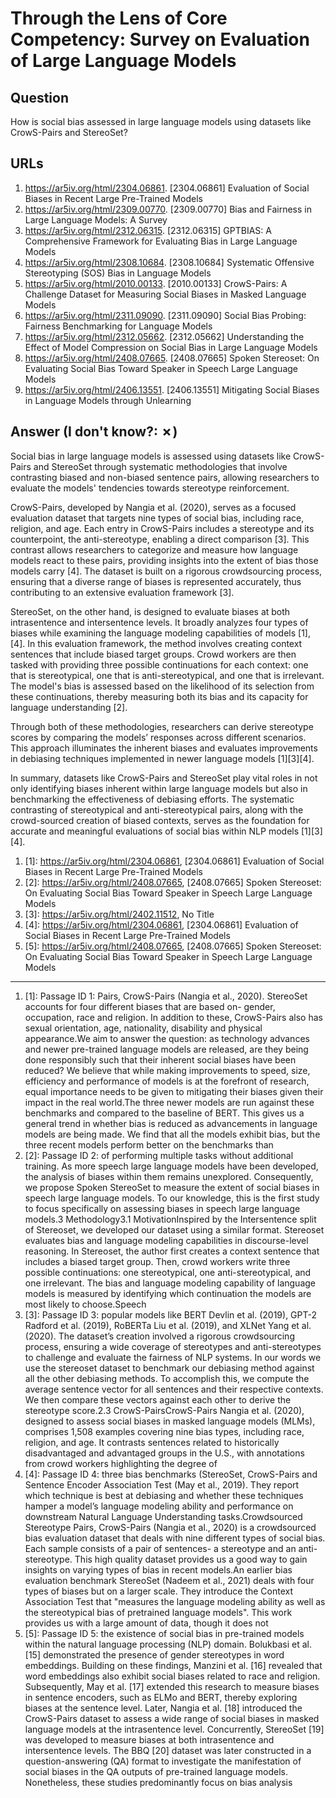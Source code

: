 # Through the Lens of Core Competency: Survey on Evaluation of Large Language Models

## Question

How is social bias assessed in large language models using datasets like CrowS-Pairs and StereoSet?

## URLs

1. https://ar5iv.org/html/2304.06861. [2304.06861] Evaluation of Social Biases in Recent Large Pre-Trained Models
2. https://ar5iv.org/html/2309.00770. [2309.00770] Bias and Fairness in Large Language Models: A Survey
3. https://ar5iv.org/html/2312.06315. [2312.06315] GPTBIAS: A Comprehensive Framework for Evaluating Bias in Large Language Models
4. https://ar5iv.org/html/2308.10684. [2308.10684] Systematic Offensive Stereotyping (SOS) Bias in Language Models
5. https://ar5iv.org/html/2010.00133. [2010.00133] CrowS-Pairs: A Challenge Dataset for Measuring Social Biases in Masked Language Models
6. https://ar5iv.org/html/2311.09090. [2311.09090] Social Bias Probing: Fairness Benchmarking for Language Models
7. https://ar5iv.org/html/2312.05662. [2312.05662] Understanding the Effect of Model Compression on Social Bias in Large Language Models
8. https://ar5iv.org/html/2408.07665. [2408.07665] Spoken Stereoset: On Evaluating Social Bias Toward Speaker in Speech Large Language Models
9. https://ar5iv.org/html/2406.13551. [2406.13551] Mitigating Social Biases in Language Models through Unlearning

## Answer (I don't know?: ✗)

Social bias in large language models is assessed using datasets like CrowS-Pairs and StereoSet through systematic methodologies that involve contrasting biased and non-biased sentence pairs, allowing researchers to evaluate the models' tendencies towards stereotype reinforcement. 

CrowS-Pairs, developed by Nangia et al. (2020), serves as a focused evaluation dataset that targets nine types of social bias, including race, religion, and age. Each entry in CrowS-Pairs includes a stereotype and its counterpoint, the anti-stereotype, enabling a direct comparison [3]. This contrast allows researchers to categorize and measure how language models react to these pairs, providing insights into the extent of bias those models carry [4]. The dataset is built on a rigorous crowdsourcing process, ensuring that a diverse range of biases is represented accurately, thus contributing to an extensive evaluation framework [3]. 

StereoSet, on the other hand, is designed to evaluate biases at both intrasentence and intersentence levels. It broadly analyzes four types of biases while examining the language modeling capabilities of models [1], [4]. In this evaluation framework, the method involves creating context sentences that include biased target groups. Crowd workers are then tasked with providing three possible continuations for each context: one that is stereotypical, one that is anti-stereotypical, and one that is irrelevant. The model's bias is assessed based on the likelihood of its selection from these continuations, thereby measuring both its bias and its capacity for language understanding [2].

Through both of these methodologies, researchers can derive stereotype scores by comparing the models’ responses across different scenarios. This approach illuminates the inherent biases and evaluates improvements in debiasing techniques implemented in newer language models [1][3][4]. 

In summary, datasets like CrowS-Pairs and StereoSet play vital roles in not only identifying biases inherent within large language models but also in benchmarking the effectiveness of debiasing efforts. The systematic contrasting of stereotypical and anti-stereotypical pairs, along with the crowd-sourced creation of biased contexts, serves as the foundation for accurate and meaningful evaluations of social bias within NLP models [1][3][4].

1. [1]:  https://ar5iv.org/html/2304.06861, [2304.06861] Evaluation of Social Biases in Recent Large Pre-Trained Models
2. [2]:  https://ar5iv.org/html/2408.07665, [2408.07665] Spoken Stereoset: On Evaluating Social Bias Toward Speaker in Speech Large Language Models
3. [3]:  https://ar5iv.org/html/2402.11512, No Title
4. [4]:  https://ar5iv.org/html/2304.06861, [2304.06861] Evaluation of Social Biases in Recent Large Pre-Trained Models
5. [5]:  https://ar5iv.org/html/2408.07665, [2408.07665] Spoken Stereoset: On Evaluating Social Bias Toward Speaker in Speech Large Language Models
---
1. [1]:  Passage ID 1: Pairs, CrowS-Pairs (Nangia et al., 2020). StereoSet accounts for four different biases that are based on- gender, occupation, race and religion. In addition to these, CrowS-Pairs also has sexual orientation, age, nationality, disability and physical appearance.We aim to answer the question: as technology advances and newer pre-trained language models are released, are they being done responsibly such that their inherent social biases have been reduced? We believe that while making improvements to speed, size, efficiency and performance of models is at the forefront of research, equal importance needs to be given to mitigating their biases given their impact in the real world.The three newer models are run against these benchmarks and compared to the baseline of BERT. This gives us a general trend in whether bias is reduced as advancements in language models are being made. We find that all the models exhibit bias, but the three recent models perform better on the benchmarks than
2. [2]:  Passage ID 2: of performing multiple tasks without additional training. As more speech large language models have been developed, the analysis of biases within them remains unexplored. Consequently, we propose Spoken StereoSet to measure the extent of social biases in speech large language models. To our knowledge, this is the first study to focus specifically on assessing biases in speech large language models.3 Methodology3.1 MotivationInspired by the Intersentence split of Stereoset, we developed our dataset using a similar format. Stereoset evaluates bias and language modeling capabilities in discourse-level reasoning. In Stereoset, the author first creates a context sentence that includes a biased target group. Then, crowd workers write three possible continuations: one stereotypical, one anti-stereotypical, and one irrelevant. The bias and language modeling capability of language models is measured by identifying which continuation the models are most likely to choose.Speech
3. [3]:  Passage ID 3: popular models like BERT Devlin et al. (2019), GPT-2 Radford et al. (2019), RoBERTa Liu et al. (2019), and XLNet Yang et al. (2020). The dataset’s creation involved a rigorous crowdsourcing process, ensuring a wide coverage of stereotypes and anti-stereotypes to challenge and evaluate the fairness of NLP systems. In our words we use the stereoset dataset to benchmark our debiasing method against all the other debiasing methods. To accomplish this, we compute the average sentence vector for all sentences and their respective contexts. We then compare these vectors against each other to derive the stereotype score.2.3 CrowS-PairsCrowS-Pairs Nangia et al. (2020), designed to assess social biases in masked language models (MLMs), comprises 1,508 examples covering nine bias types, including race, religion, and age. It contrasts sentences related to historically disadvantaged and advantaged groups in the U.S., with annotations from crowd workers highlighting the degree of
4. [4]:  Passage ID 4: three bias benchmarks (StereoSet, CrowS-Pairs and Sentence Encoder Association Test (May et al., 2019). They report which technique is best at debiasing and whether these techniques hamper a model’s language modeling ability and performance on downstream Natural Language Understanding tasks.Crowdsourced Stereotype Pairs, CrowS-Pairs (Nangia et al., 2020) is a crowdsourced bias evaluation dataset that deals with nine different types of social bias. Each sample consists of a pair of sentences- a stereotype and an anti-stereotype. This high quality dataset provides us a good way to gain insights on varying types of bias in recent models.An earlier bias evaluation benchmark StereoSet (Nadeem et al., 2021) deals with four types of biases but on a larger scale. They introduce the Context Association Test that "measures the language modeling ability as well as the stereotypical bias of pretrained language models". This work provides us with a large amount of data, though it does not
5. [5]:  Passage ID 5: the existence of social bias in pre-trained models within the natural language processing (NLP) domain. Bolukbasi et al. [15] demonstrated the presence of gender stereotypes in word embeddings. Building on these findings, Manzini et al. [16] revealed that word embeddings also exhibit social biases related to race and religion. Subsequently, May et al. [17] extended this research to measure biases in sentence encoders, such as ELMo and BERT, thereby exploring biases at the sentence level. Later, Nangia et al. [18] introduced the CrowS-Pairs dataset to assess a wide range of social biases in masked language models at the intrasentence level. Concurrently, StereoSet [19] was developed to measure biases at both intrasentence and intersentence levels. The BBQ [20] dataset was later constructed in a question-answering (QA) format to investigate the manifestation of social biases in the QA outputs of pre-trained language models. Nonetheless, these studies predominantly focus on bias analysis